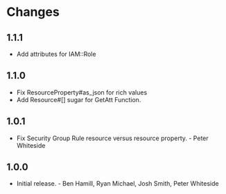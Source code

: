# Changes

## 1.1.1

* Add attributes for IAM::Role

## 1.1.0

* Fix ResourceProperty#as_json for rich values
* Add Resource#[] sugar for GetAtt Function.

## 1.0.1

* Fix Security Group Rule resource versus resource property. - Peter Whiteside

## 1.0.0

* Initial release. - Ben Hamill, Ryan Michael, Josh Smith, Peter Whiteside
